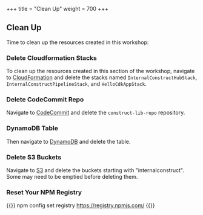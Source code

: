 +++
title = "Clean Up"
weight = 700
+++

## Clean Up

Time to clean up the resources created in this workshop:

### Delete Cloudformation Stacks

To clean up the resources created in this section of the workshop, navigate to <a href="https://console.aws.amazon.com/cloudformation" target="_blank">CloudFormation</a> and delete the stacks named `InternalConstructHubStack`, `InternalConstructPipelineStack`, and `HelloCdkAppStack`.

### Delete CodeCommit Repo

Navigate to  <a href="https://console.aws.amazon.com/codecommit" target="_blank">CodeCommit</a> and delete the `construct-lib-repo` repository.

### DynamoDB Table

Then navigate to <a href="https://console.aws.amazon.com/dynamodb" target="_blank">DynamoDB</a> and delete the table.

### Delete S3 Buckets

Navigate to  <a href="https://console.aws.amazon.com/s3" target="_blank">S3</a> and delete the buckets starting with "internalconstruct". Some may need to be emptied before deleting them.

### Reset Your NPM Registry

{{<highlight bash>}}
npm config set registry https://registry.npmjs.com/
{{</highlight>}}